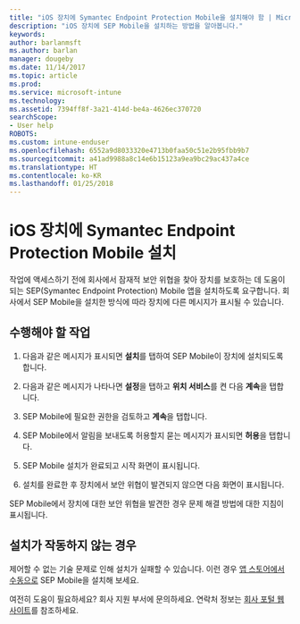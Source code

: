 ```yaml
---
title: "iOS 장치에 Symantec Endpoint Protection Mobile을 설치해야 함 | Microsoft Docs"
description: "iOS 장치에 SEP Mobile을 설치하는 방법을 알아봅니다."
keywords: 
author: barlanmsft
ms.author: barlan
manager: dougeby
ms.date: 11/14/2017
ms.topic: article
ms.prod: 
ms.service: microsoft-intune
ms.technology: 
ms.assetid: 7394ff8f-3a21-414d-be4a-4626ec370720
searchScope:
- User help
ROBOTS: 
ms.custom: intune-enduser
ms.openlocfilehash: 6552a9d8033320e4713b0faa50c51e2b95fbb9b7
ms.sourcegitcommit: a41ad9988a8c14e6b15123a9ea9bc29ac437a4ce
ms.translationtype: HT
ms.contentlocale: ko-KR
ms.lasthandoff: 01/25/2018
---
```

# <a name="install-symantec-endpoint-protection-mobile-on-your-ios-device"></a>iOS 장치에 Symantec Endpoint Protection Mobile 설치

작업에 액세스하기 전에 회사에서 잠재적 보안 위협을 찾아 장치를 보호하는 데 도움이 되는 SEP(Symantec Endpoint Protection) Mobile 앱을 설치하도록 요구합니다. 회사에서 SEP Mobile을 설치한 방식에 따라 장치에 다른 메시지가 표시될 수 있습니다.

## <a name="what-you-need-to-do"></a>수행해야 할 작업

1.  다음과 같은 메시지가 표시되면 **설치**를 탭하여 SEP Mobile이 장치에 설치되도록 합니다.

2. 다음과 같은 메시지가 나타나면 **설정**을 탭하고 **위치 서비스**를 켠 다음 **계속**을 탭합니다.

3. SEP Mobile에 필요한 권한을 검토하고 **계속**을 탭합니다.

4. SEP Mobile에서 알림을 보내도록 허용할지 묻는 메시지가 표시되면 **허용**을 탭합니다.

5. SEP Mobile 설치가 완료되고 시작 화면이 표시됩니다.

6. 설치를 완료한 후 장치에서 보안 위협이 발견되지 않으면 다음 화면이 표시됩니다.

SEP Mobile에서 장치에 대한 보안 위협을 발견한 경우 문제 해결 방법에 대한 지침이 표시됩니다.

## <a name="if-the-installation-doesnt-work"></a>설치가 작동하지 않는 경우

제어할 수 없는 기술 문제로 인해 설치가 실패할 수 있습니다. 이런 경우 [앱 스토어에서 수동으로](https://itunes.apple.com/app/sep-mobile/id695620821) SEP Mobile을 설치해 보세요.

여전히 도움이 필요하세요? 회사 지원 부서에 문의하세요. 연락처 정보는 [회사 포털 웹 사이트](https://portal.manage.microsoft.com#HelpDeskDialog)를 참조하세요.

